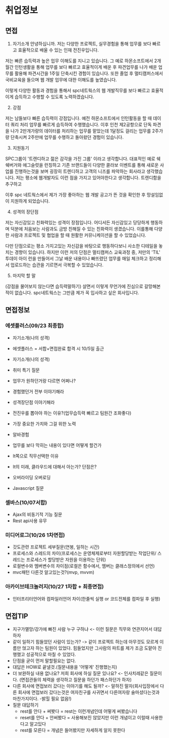 # 취업정보

## 면접

1. 자기소개
안녕하십니까. 저는 다양한 프로젝트, 실무경험을 통해 업무를 보다 빠르고 효율적으로 배울 수 있는 인재 전진우입니다.

저는 빠른 습득력과 높은 업무 이해도를 지니고 있습니다. 그 예로 하몬소프트에서 2개월간 인턴생활을 통해 업무를 보다 빠르고 효율적이게 배운 후 파견업무를 나가 배운 업무를 활용해 파견시간을 1주일 단축시킨 경험이 있습니다. 또한 졸업 후 멀티캠퍼스에서 국비교육을 들으며 웹 개발 업무에 대한 이해도를 높였습니다.

이렇게 다양한 활동과 경험을 통해서 spc네트웍스의 웹 개발직무를 보다 빠르고 효율적이게 습득하고 수행할 수 있도록 노력하겠습니다. 

2. 강점

저는 남들보다 빠른 습득력이 강점입니다. 예전 하몬소프트에서 인턴활동을 할 때 데이터 쿼리 처리 업무를 빠르게 습득하여 수행했습니다. 이후 인천 제2공항으로 단독 파견을 나가 2만개가량의 데이터를 처리하는 업무를 맡았는데 1달정도 걸리는 업무를 2주가량 단축시켜 2주만에 업무를 수행하고 돌아왔던 경험이 있습니다.

3. 지원동기

SPC그룹이 '트렌디하고 젊은 감각을 가진 그룹' 이라고 생각합니다. 
대표적인 예로 쉑쉑버거와 에그슬럿을 런칭하고 기존 브랜드들이 다양한 콜라보 이벤트를 통해 새로운 사업를 진행하는것을 보며 굉장히 트렌디하고 고객의 니즈를 파악하는 회사라고 생각했습니다. 
저는 평소에 웹개발자도 이런 점을 가지고 있어야한다고 생각합니다. 트렌디함을 추구하고 

이후 spc 네트웍스에서 제가 가장 좋아하는 웹 개발 공고가 뜬 것을 확인한 후 망설임없이 지원하게 되었습니다.


4. 성격의 장단점

저는 자신감있고 친화력있는 성격이 장점입니다. 어디서든 자신감있고 당당하게 행동하며 덕분에 처음보는 사람과도 금방 친해질 수 있는 친화력이 생겼습니다. 이를통해 다양한 사람과 프로젝트 및 협업을 할 때 원활한 커뮤니케이션을 할 수 있었습니다. 

다만 단점으로는 평소 가지고있는 자신감을 바탕으로 행동하다보니 사소한 디테일을 놓치는 경향이 있습니다. 하지만 이런 저의 단점은 
멀티캠퍼스 교육과정 중, 저만의 'TIL' 투데이 아이 런을 만들어서 그날 배운 내용이나 빠뜨렸던 업무를 매일 체크하고 정리해서 업로드하는 습관을 기르면서 극복할 수  있었습니다. 


5. 마지막 할 말

(강점을 물어보지 않는다면 습득력말하기)  살면서 이렇게 무언가에 진심으로 갈망해본적이 없습니다. spc네트웍스는 그만큼 제가 꼭 입사하고 싶은 회사입니다. 





## 면접정보

### 에셋플러스(09/23 최종합)

* 자기소개(나의 성격)

* 에셋플러스 = 서합+면접완료 합격 시 10/5일 출근

* 자기소개(나의 성격)

* 취미 특기 질문

* 업무가 원하던거랑 다르면 어쩌나?

* 경험했던거 전부 이야기해라

* 성격장단점 이야기해라

* 전진우를 뽑아야 하는 이유?(업무습득력 빠르고 팀원간 조화좋다)

* 가장 중요한 가치와 그걸 위한 노력

* 알바경험

* 업무를 보다 막히는 내용이 있다면 어떻게 할건가

* It쪽으로 직무선택한 이유

* It의 미래, 클라우드에 대해서 아는가? 단점은?

* 오버라이딩 오버로딩

* Javascript 질문

  

### 셀바스(10/07서합)

* Ajax의 비동기적 기능 질문
* Rest api사용 유무



### 미디어로그(10/26 1차면접)

* 갓도관련 프로젝트 세부질문(연봉, 일하는 시간)
* 프로세스와 스레드의 차이(프로세스는 운영체제로부터 자원할당받는 작업단위/ 스레드는 프로세스가 할당받은 자원을 이용하는 단위)
* 로컬변수와 멤버변수의 차이점(로컬은 함수에서, 멤버는 클래스정의에서 선언)
* mvc패턴 다른것 알고있는것?(mvp, mvvm)



### 아카이브테크놀러지(10/27 1차합 + 최종면접)

* 인터프리터언어와 컴파일러언어 차이(한줄씩 실행 or 코드전체를 컴파일 후 실행)



## 면접TIP

* 지구가멸망/강가에 빠진 사람 누구 구하냐 <- 이런 질문은 직무와 연관지어서 대답하자
* 같이 일하기 힘들었던 사람이 있는가? -> 같이 프로젝트 하는데 아무것도 모르게 이름만 얹고자 하는 팀원이 있었다. 힘들었지만 그사람의 파트를 제가 조금 도맡아 진행했고 성공적으로 마칠 수 있었다.
* 단점을 굳이 먼저 말할필요는 없다.
* 대답은 HOW로 끝낼것.(질문내용을 '어떻게' 진행했는지)
* 더 보완하실 내용 없나요? 저희 회사에 하실 질문 있나요? <- 인사치레같은 질문이다. (면접관들의 체력을 생각하고 질문을 하던가 패스하던가 하자)
* 다른 회사에 면접보러 갔다는 이야기를 해도 될까? <- 말하진 말자(회사입장에서 다른 회사에 면접보러 갔다는것은 여자친구를 사귀면서 다른여자랑 술마셨다는것과 마찬가지이다. -밝힐 필요 없음!)
* 질문 대답하기
  * rest를 안다 + 써봣다 = rest는 이런개념인데 어떻게 써봤습니다
  * reset를 안다 + 안써봤다 = 사용해보진 않았지만 이런 개념이고 이럴때 사용한다고 알고있다
  * rest를 모른다 = 개념은 들어봤지만 자세하게 알지 못한다

